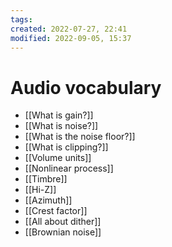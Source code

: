 ```yaml
---
tags: 
created: 2022-07-27, 22:41
modified: 2022-09-05, 15:37
---
```


# Audio vocabulary
- [[What is gain?]]
- [[What is noise?]]
- [[What is the noise floor?]]
- [[What is clipping?]]
- [[Volume units]]
- [[Nonlinear process]]
- [[Timbre]]
- [[Hi-Z]]
- [[Azimuth]]
- [[Crest factor]]
- [[All about dither]]
- [[Brownian noise]]